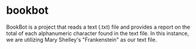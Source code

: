 # bookbot

BookBot is a project that reads a text (.txt) file and provides a report on the total of each alphanumeric character found in the text file. In this instance, we are utilizing Mary Shelley's "Frankenstein" as our text file.